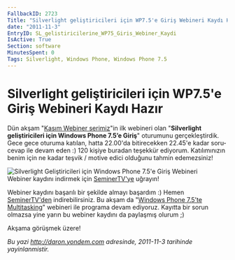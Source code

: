 ```yaml
---
FallbackID: 2723
Title: "Silverlight geliştiricileri için WP7.5'e Giriş Webineri Kaydı Hazır"
date: "2011-11-3"
EntryID: SL_gelistiricilerine_WP75_Giris_Webiner_Kaydi
IsActive: True
Section: software
MinutesSpent: 0
Tags: Silverlight, Windows Phone, Windows Phone 7.5
---
```

# Silverlight geliştiricileri için WP7.5'e Giriş Webineri Kaydı Hazır
Dün akşam "[Kasım Webiner
serimiz](http://daron.yondem.com/tr/post/Kasim_Ayi_Webinerleri_SL_WP7_Win8_IE10_Azure)"in
ilk webineri olan "**Silverlight geliştiricileri için Windows Phone
7.5’e Giriş**" oturumunu gerçekleştirdik. Gece gece oturuma katılan,
hatta 22.00'da bitirecekken 22.45'e kadar soru-cevap ile devam eden :)
120 kişiye buradan teşekkür ediyorum. Katılımınızın benim için ne kadar
teşvik / motive edici olduğunu tahmin edemezsiniz!

![Silverlight Geliştiricileri için Windows Phone 7.5'e Giriş
Webineri](media/SL_gelistiricilerine_WP75_Giris_Webiner_Kaydi/wp75giris.jpg)\
Webiner kaydını indirmek için
[SeminerTV'ye](http://daron.yondem.com/tr/seminertv/) uğrayın!

Webiner kaydını başarılı bir şekilde almayı başardım :) Hemen
[SeminerTV'den](http://daron.yondem.com/tr/seminertv/) indirebilirsiniz.
Bu akşam da "[Windows Phone 7.5’te
Multitasking](https://msevents.microsoft.com/CUI/EventDetail.aspx?EventID=1032497961&Culture=TR-TR)"
webineri ile programa devam ediyoruz. Kayıtta bir sorun olmazsa yine
yarın bu webiner kaydını da paylaşmış olurum ;)

Akşama görüşmek üzere!



*Bu yazi http://daron.yondem.com adresinde, 2011-11-3 tarihinde yayinlanmistir.*
